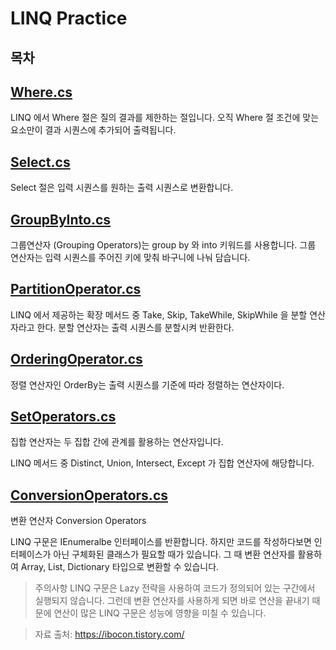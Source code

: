 # LINQ Practice

## 목차

## [Where.cs](https://github.com/twozeronine/Coding_Test/blob/main/LINQ%20Practice/Where.cs)

LINQ 에서 Where 절은 질의 결과를 제한하는 절입니다. 오직 Where 절 조건에 맞는 요소만이 결과 시퀀스에 추가되어 출력됩니다.

## [Select.cs](https://github.com/twozeronine/Coding_Test/blob/main/LINQ%20Practice/Select.cs)

Select 절은 입력 시퀀스를 원하는 출력 시퀀스로 변환합니다.

## [GroupByInto.cs](https://github.com/twozeronine/Coding_Test/blob/main/LINQ%20Practice/GroupByInto.cs)

그룹연산자 (Grouping Operators)는 group by 와 into 키워드를 사용합니다.
그룹 연산자는 입력 시퀀스를 주어진 키에 맞춰 바구니에 나눠 담습니다.

## [PartitionOperator.cs](https://github.com/twozeronine/Coding_Test/blob/main/LINQ%20Practice/PartitionOperator.cs)

LINQ 에서 제공하는 확장 메서드 중 Take, Skip, TakeWhile, SkipWhile 을 분할 연산자라고 한다. 분할 연산자는 출력 시퀀스를 분할시켜 반환한다.

## [OrderingOperator.cs](https://github.com/twozeronine/Coding_Test/blob/main/LINQ%20Practice/OrderingOperator.cs)

정렬 연산자인 OrderBy는 출력 시퀀스를 기준에 따라 정렬하는 연산자이다.

## [SetOperators.cs](https://github.com/twozeronine/Coding_Test/blob/main/LINQ%20Practice/SetOperators.cs)

집합 연산자는 두 집합 간에 관계를 활용하는 연산자입니다.

LINQ 메서드 중 Distinct, Union, Intersect, Except 가 집합 연산자에 해당합니다.

## [ConversionOperators.cs](https://github.com/twozeronine/Coding_Test/blob/main/LINQ%20Practice/ConversionOperators.cs)

변환 연산자 Conversion Operators

LINQ 구문은 IEnumeralbe 인터페이스를 반환합니다. 하지만 코드를 작성하다보면 인터페이스가 아닌 구체화된 클래스가 필요할 때가 있습니다. 그 때 변환 연산자를 활용하여 Array, List, Dictionary 타입으로 변환할 수 있습니다.

> 주의사항 LINQ 구문은 Lazy 전략을 사용하여 코드가 정의되어 있는 구간에서 실행되지 않습니다. 그런데 변환 연산자를 사용하게 되면 바로 연산을 끝내기 때문에 연산이 많은 LINQ 구문은 성능에 영향을 미칠 수 있습니다.

> 자료 출처: https://ibocon.tistory.com/
